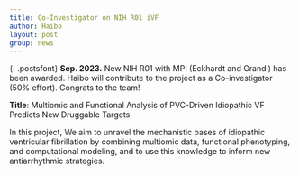 ```yaml
---
title: Co-Investigator on NIH R01 iVF
author: Haibo
layout: post
group: news
---
```


{: .postsfont}
**Sep. 2023.** New NIH R01 with MPI (Eckhardt and Grandi) has been awarded. Haibo will contribute to the project as a Co-investigator (50% effort). Congrats to the team!    <!--more--> 

**Title**: Multiomic and Functional Analysis of PVC-Driven Idiopathic VF Predicts New Druggable Targets  

In this project, We aim to unravel the mechanistic bases of idiopathic ventricular fibrillation by combining multiomic data, functional phenotyping, and computational modeling, and to use this knowledge to inform new antiarrhythmic strategies.


<!-- Here, we built a novel computational framework for simulating electrophysiology and Ca2+-handling in human atrial cardiomyocytes and tissues, and their regulation by key upstream  -->

<!--  <p style="text-align:center;">
<img class="img-fluid mx-5px" src="/docs/post_images/CVR_2023.jpeg" alt="reseach image" style="width:700px">
</p>

[Link to the manuscript](https://academic.oup.com/cardiovascres/advance-article/doi/10.1093/cvr/cvad118/7234280?login=false)   -->